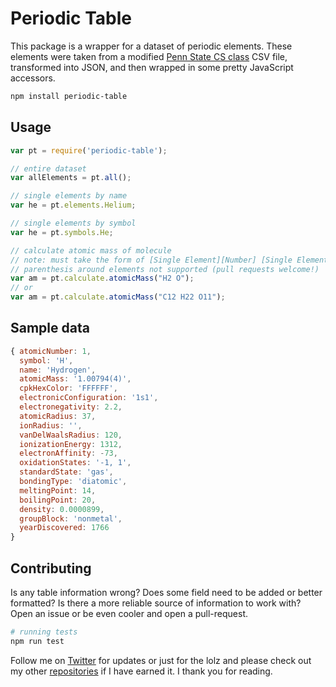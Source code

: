 Periodic Table
===

This package is a wrapper for a dataset of periodic elements. These elements were taken from a modified [Penn State CS class](http://php.scripts.psu.edu/djh300/cmpsc221/p3s11-pt-data.htm) CSV file, transformed into JSON, and then wrapped in some pretty JavaScript accessors.  

```bash
npm install periodic-table
```

## Usage

```js
var pt = require('periodic-table');

// entire dataset
var allElements = pt.all();

// single elements by name
var he = pt.elements.Helium;

// single elements by symbol
var he = pt.symbols.He;

// calculate atomic mass of molecule
// note: must take the form of [Single Element][Number] [Single Element][Number] ...
// parenthesis around elements not supported (pull requests welcome!)
var am = pt.calculate.atomicMass("H2 O");
// or
var am = pt.calculate.atomicMass("C12 H22 O11");
```

## Sample data

```js
{ atomicNumber: 1,
  symbol: 'H',
  name: 'Hydrogen',
  atomicMass: '1.00794(4)',
  cpkHexColor: 'FFFFFF',
  electronicConfiguration: '1s1',
  electronegativity: 2.2,
  atomicRadius: 37,
  ionRadius: '',
  vanDelWaalsRadius: 120,
  ionizationEnergy: 1312,
  electronAffinity: -73,
  oxidationStates: '-1, 1',
  standardState: 'gas',
  bondingType: 'diatomic',
  meltingPoint: 14,
  boilingPoint: 20,
  density: 0.0000899,
  groupBlock: 'nonmetal',
  yearDiscovered: 1766 
}
```


## Contributing

Is any table information wrong? Does some field need to be added or better formatted? Is there a more reliable source of information to work with? Open an issue or be even cooler and open a pull-request.

```bash
# running tests
npm run test
```

Follow me on [Twitter](https://twitter.com/compooter) for updates or just for the lolz and please check out my other [repositories](https://github.com/andrejewski) if I have earned it. I thank you for reading.
